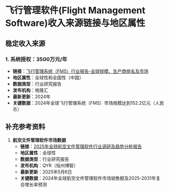 # 飞行管理软件(Flight Management Software)收入来源链接与地区属性

## 稳定收入来源

### 1. 系统授权：3500万元/年
- **链接**：[飞行管理系统（FMS）行业报告-全球规模、生产商排名及市场](https://m.gelonghui.com/p/2019744)
- **地区属性**：全球性和全国性（中国）
- **数据类型**：行业研究报告
- **发布机构**：格隆汇
- **最新更新**：2024年
- **关键数据**：2024年全球飞行管理系统（FMS）市场规模达到152.2亿元（人民币）

## 补充参考资料

1. **航空文件管理软件市场数据**
   - **链接**：[2025年全球航空文件管理软件行业调研及趋势分析报告](https://m.gelonghui.com/p/2132469)
   - **地区属性**：全球性
   - **数据类型**：行业研究报告
   - **发布机构**：QYR（恒州博智）
   - **最新更新**：2025年5月6日
   - **关键数据**：2024年全球航空文件管理软件市场销售额及2025-2031年复合增长率预测
